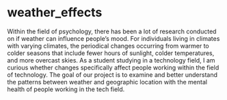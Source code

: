 # weather_effects
Within the field of psychology, there has been a lot of research conducted on if weather can influence people’s mood. For individuals living in climates with varying climates, the periodical changes occurring from warmer to colder seasons that include fewer hours of sunlight, colder temperatures, and more overcast skies. As a student studying in a technology field, I am curious whether changes specifically affect people working within the field of technology. The goal of our project is to examine and better understand the patterns between weather and geographic location with the mental health of people working in the tech field.
